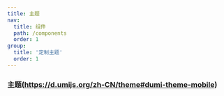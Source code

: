 ```yaml
---
title: 主题
nav:
  title: 组件
  path: /components
  order: 1
group:
  title: '定制主题'
  order: 1
---
```


### 主题(https://d.umijs.org/zh-CN/theme#dumi-theme-mobile)
